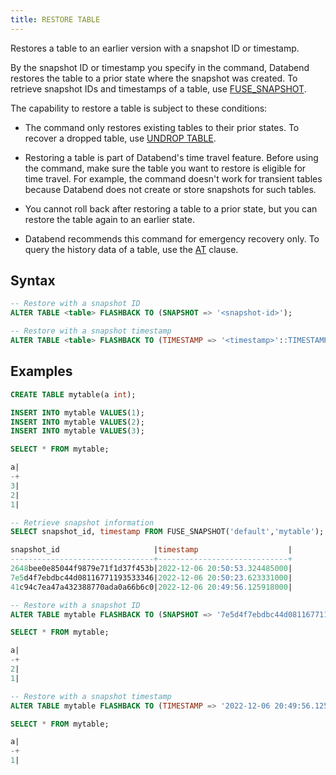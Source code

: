 ```yaml
---
title: RESTORE TABLE
---
```


Restores a table to an earlier version with a snapshot ID or timestamp.

By the snapshot ID or timestamp you specify in the command, Databend restores the table to a prior state where the snapshot was created. To retrieve snapshot IDs and timestamps of a table, use [FUSE_SNAPSHOT](../../../15-sql-functions/111-system-functions/fuse_snapshot.md).

The capability to restore a table is subject to these conditions:

- The command only restores existing tables to their prior states. To recover a dropped table, use [UNDROP TABLE](21-ddl-undrop-table.md).

- Restoring a table is part of Databend's time travel feature. Before using the command, make sure the table you want to restore is eligible for time travel. For example, the command doesn't work for transient tables because Databend does not create or store snapshots for such tables.

- You cannot roll back after restoring a table to a prior state, but you can restore the table again to an earlier state.

- Databend recommends this command for emergency recovery only. To query the history data of a table, use the [AT](../../20-query-syntax/03-dml-at.md) clause.

## Syntax

```sql
-- Restore with a snapshot ID
ALTER TABLE <table> FLASHBACK TO (SNAPSHOT => '<snapshot-id>');

-- Restore with a snapshot timestamp
ALTER TABLE <table> FLASHBACK TO (TIMESTAMP => '<timestamp>'::TIMESTAMP);
```

## Examples

```sql
CREATE TABLE mytable(a int);

INSERT INTO mytable VALUES(1);
INSERT INTO mytable VALUES(2);
INSERT INTO mytable VALUES(3);

SELECT * FROM mytable;

a|
-+
3|
2|
1|

-- Retrieve snapshot information
SELECT snapshot_id, timestamp FROM FUSE_SNAPSHOT('default','mytable');

snapshot_id                     |timestamp                    |
--------------------------------+-----------------------------+
2648bee0e85044f9879e71f1d37f453b|2022-12-06 20:50:53.324485000|
7e5d4f7ebdbc44d08116771193533346|2022-12-06 20:50:23.623331000|
41c94c7ea47a432388770ada0a66b6c0|2022-12-06 20:49:56.125918000|

-- Restore with a snapshot ID
ALTER TABLE mytable FLASHBACK TO (SNAPSHOT => '7e5d4f7ebdbc44d08116771193533346');

SELECT * FROM mytable;

a|
-+
2|
1|

-- Restore with a snapshot timestamp
ALTER TABLE mytable FLASHBACK TO (TIMESTAMP => '2022-12-06 20:49:56.125918000'::TIMESTAMP);

SELECT * FROM mytable;

a|
-+
1|
```